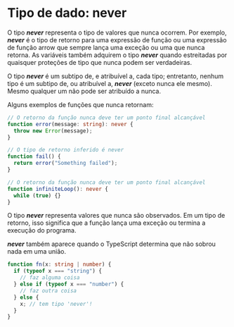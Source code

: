 # Tipo de dado: never

O tipo ***never*** representa o tipo de valores que nunca ocorrem. Por exemplo, ***never*** é o tipo de retorno para uma expressão de função ou uma expressão de função arrow que sempre lança uma exceção ou uma que nunca retorna. As variáveis também adquirem o tipo ***never*** quando estreitadas por quaisquer proteções de tipo que nunca podem ser verdadeiras.

O tipo ***never*** é um subtipo de, e atribuível a, cada tipo; entretanto, nenhum tipo é um subtipo de, ou atribuível a, ***never*** (exceto nunca ele mesmo). Mesmo qualquer um não pode ser atribuído a nunca.

Alguns exemplos de funções que nunca retornam:

```typescript
// O retorno da função nunca deve ter um ponto final alcançável
function error(message: string): never {
  throw new Error(message);
}

// O tipo de retorno inferido é never
function fail() {
  return error("Something failed");
}

// O retorno da função nunca deve ter um ponto final alcançável
function infiniteLoop(): never {
  while (true) {}
}
```
O tipo ***never*** representa valores que nunca são observados. Em um tipo de retorno, isso significa que a função lança uma exceção ou termina a execução do programa.

***never*** também aparece quando o TypeScript determina que não sobrou nada em uma união.

```typescript
function fn(x: string | number) {
  if (typeof x === "string") {
    // faz alguma coisa
  } else if (typeof x === "number") {
    // faz outra coisa
  } else {
    x; // tem tipo 'never'!
  }
}
```
